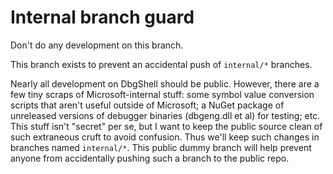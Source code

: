 # Internal branch guard

Don't do any development on this branch.

This branch exists to prevent an accidental push of `internal/*` branches.

Nearly all development on DbgShell should be public. However, there are a few tiny scraps
of Microsoft-internal stuff: some symbol value conversion scripts that aren't useful
outside of Microsoft; a NuGet package of unreleased versions of debugger binaries
(dbgeng.dll et al) for testing; etc. This stuff isn't "secret" per se, but I want to keep
the public source clean of such extraneous cruft to avoid confusion. Thus we'll keep such
changes in branches named `internal/*`. This public dummy branch will help prevent anyone
from accidentally pushing such a branch to the public repo.


